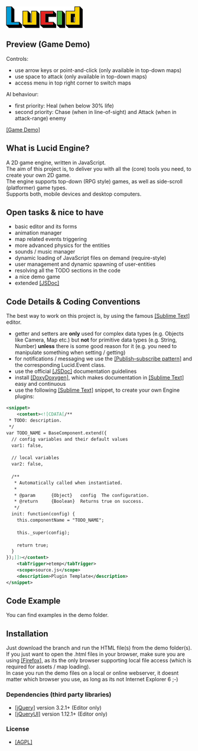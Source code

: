 ![Lucid Logo](/assets/lucid_logo_small.jpg?raw=true "Lucid Logo")

## Preview (Game Demo)
Controls:
* use arrow keys or point-and-click (only available in top-down maps)
* use space to attack (only available in top-down maps)
* access menu in top right corner to switch maps

AI behaviour:
* first priority: Heal (when below 30% life)
* second priority: Chase (when in line-of-sight) and Attack (when in attack-range) enemy

[[Game Demo]](https://oxiaction.github.io/Lucid-Engine/demo/game/game.html)

## What is Lucid Engine?
A 2D game engine, written in JavaScript.<br />
The aim of this project is, to deliver you with all the (core) tools you need, to create your own 2D game.<br />
The engine supports top-down (RPG style) games, as well as side-scroll (platformer) game types.<br />
Supports both, mobile devices and desktop computers.

## Open tasks & nice to have
* basic editor and its forms
* animation manager
* map related events triggering
* more advanced physics for the entities
* sounds / music manager
* dynamic loading of JavaScript files on demand (require-style)
* user management and dynamic spawning of user-entities
* resolving all the TODO sections in the code
* a nice demo game
* extended [[JSDoc]](http://usejsdoc.org/)

## Code Details & Coding Conventions
The best way to work on this project is, by using the famous [[Sublime Text]](https://www.sublimetext.com/) editor. 

* getter and setters are **only** used for complex data types (e.g. Objects like Camera, Map etc.) but **not** for primitive data types (e.g. String, Number) **unless** there is some good reason for it (e.g. you need to manipulate something when setting / getting)
* for notifications / messaging we use the [[Publish–subscribe pattern]](https://en.wikipedia.org/wiki/Publish%E2%80%93subscribe_pattern) and the corresponding Lucid.Event class.
* use the official [[JSDoc]](http://usejsdoc.org/) documentation guidelines
* install [[DoxyDoxygen]](https://github.com/20Tauri/DoxyDoxygen), which makes documentation in [[Sublime Text]](https://www.sublimetext.com/) easy and continuous
* use the following [[Sublime Text]](https://www.sublimetext.com/) snippet, to create your own Engine plugins:
```xml
<snippet>
    <content><![CDATA[/**
 * TODO: description.
 */
var TODO_NAME = BaseComponent.extend({
  // config variables and their default values
  var1: false,

  // local variables
  var2: false,
  
  /**
   * Automatically called when instantiated.
   *
   * @param      {Object}   config  The configuration.
   * @return     {Boolean}  Returns true on success.
   */
  init: function(config) {
    this.componentName = "TODO_NAME";

    this._super(config);

    return true;
  }
});]]></content>
    <tabTrigger>etemp</tabTrigger>
    <scope>source.js</scope>
    <description>Plugin Template</description>
</snippet>
```

## Code Example
You can find examples in the demo folder.

## Installation
Just download the branch and run the HTML file(s) from the demo folder(s).<br />
If you just want to open the .html files in your browser, make sure you are using [[Firefox]](https://www.mozilla.org/en-US/firefox/), as its the only browser supporting local file access (which is required for assets / map loading).<br />
In case you run the demo files on a local or online webserver, it doesnt matter which browser you use, as long as its not Internet Explorer 6 ;-)

### Dependencies (third party libraries)

* [[jQuery]](https://jquery.com/) version 3.2.1+ (Editor only)
* [[jQueryUI]](https://jqueryui.com/) version 1.12.1+ (Editor only)

### License

* [[AGPL]](https://www.gnu.org/licenses/agpl-3.0.html)
